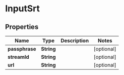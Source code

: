 # InputSrt

## Properties
Name | Type | Description | Notes
------------ | ------------- | ------------- | -------------
**passphrase** | **String** |  |  [optional]
**streamId** | **String** |  |  [optional]
**url** | **String** |  |  [optional]
